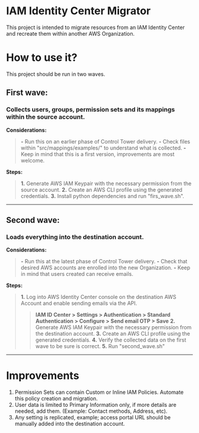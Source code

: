 # IAM Identity Center Migrator

This project is intended to migrate resources from an IAM Identity Center and recreate them within another AWS Organization.

# How to use it?

This project should be run in two waves.

## First wave:

### Collects users, groups, permission sets and its mappings within the source account.

**Considerations:**
> **-** Run this on an earlier phase of Control Tower delivery.
> **-** Check files within "src/mappings/examples/" to understand what is collected.
> **-** Keep in mind that this is a first version, improvements are most welcome.

**Steps:**
> **1.** Generate AWS IAM Keypair with the necessary permission from the source account.
> **2.** Create an AWS CLI profile using the generated credentials.
> **3.** Install python dependencies and run "firs_wave.sh".

---

## Second wave:

### Loads everything into the destination account.

**Considerations:**

> **-** Run this at the latest phase of Control Tower delivery.
> **-** Check that desired AWS accounts are enrolled into the new Organization.
> **-** Keep in mind that users created can receive emails.

**Steps:**

> **1.** Log into AWS Identity Center console on the destination AWS Account and enable sending emails via the API.
>> **IAM ID Center > Settings > Authentication > Standard Authentication > Configure > Send email OTP > Save**
> **2.** Generate AWS IAM Keypair with the necessary permission from the destination account.
> **3.** Create an AWS CLI profile using the generated credentials.
> **4.** Verify the collected data on the first wave to be sure is correct.
> **5.** Run "second_wave.sh"

---

# Improvements

1. Permission Sets can contain Custom or Inline IAM Policies. Automate this policy creation and migration. 
2. User data is limited to Primary Information only, if more details are needed, add them. (Example: Contact methods, Address, etc).
3. Any setting is replicated, example; access portal URL should be manually added into the destination account.